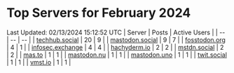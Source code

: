 # Top Servers for February 2024
Last Updated: 02/13/2024 15:12:52 UTC
| Server | Posts | Active Users |
| -- | -- | -- |
| [techhub.social](https://techhub.social/tags/PowerShell) | 20 | 9 |
| [mastodon.social](https://mastodon.social/tags/PowerShell) | 9 | 7 |
| [fosstodon.org](https://fosstodon.org/tags/PowerShell) | 4 | 1 |
| [infosec.exchange](https://infosec.exchange/tags/PowerShell) | 4 | 4 |
| [hachyderm.io](https://hachyderm.io/tags/PowerShell) | 2 | 2 |
| [mstdn.social](https://mstdn.social/tags/PowerShell) | 2 | 2 |
| [mas.to](https://mas.to/tags/PowerShell) | 1 | 1 |
| [mastodon.nu](https://mastodon.nu/tags/PowerShell) | 1 | 1 |
| [mastodon.uno](https://mastodon.uno/tags/PowerShell) | 1 | 1 |
| [twit.social](https://twit.social/tags/PowerShell) | 1 | 1 |
| [vmst.io](https://vmst.io/tags/PowerShell) | 1 | 1 |
